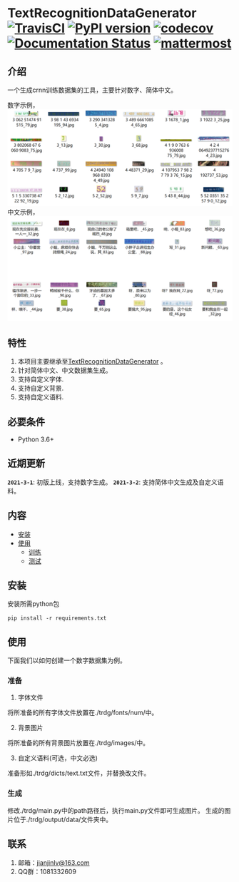 # TextRecognitionDataGenerator [![TravisCI](https://travis-ci.org/Belval/TextRecognitionDataGenerator.svg?branch=master)](https://travis-ci.org/Belval/TextRecognitionDataGenerator) [![PyPI version](https://badge.fury.io/py/trdg.svg)](https://badge.fury.io/py/trdg) [![codecov](https://codecov.io/gh/Belval/TextRecognitionDataGenerator/branch/master/graph/badge.svg)](https://codecov.io/gh/Belval/TextRecognitionDataGenerator) [![Documentation Status](https://readthedocs.org/projects/textrecognitiondatagenerator/badge/?version=latest)](https://textrecognitiondatagenerator.readthedocs.io/en/latest/?badge=latest) [![mattermost](https://img.shields.io/badge/help-mattermost-blue)](https://mattermost.belval.org/signup_user_complete/?id=6j1pj6itd7y4781o1u813796ry)

## 介绍

一个生成crnn训练数据集的工具，主要针对数字、简体中文。

数字示例，
![number](./image/number.png "数字")
中文示例，
![chinese](./image/chinese.png "中文")
## 特性

1. 本项目主要继承至[TextRecognitionDataGenerator](https://github.com/Belval/TextRecognitionDataGenerator) 。
2. 针对简体中文、中文数据集生成。
3. 支持自定义字体.
4. 支持自定义背景.
5. 支持自定义语料.

## 必要条件

- Python 3.6+

## 近期更新

**`2021-3-1`**: 初版上线，支持数字生成。
**`2021-3-2`**: 支持简体中文生成及自定义语料。

## 内容

- [安装](#安装)
- [使用](#使用)
    - [训练](#准备)
    - [测试](#生成)
    
## 安装

安装所需python包
```
pip install -r requirements.txt
```

## 使用
下面我们以如何创建一个数字数据集为例。
### 准备

1. 字体文件

将所准备的所有字体文件放置在./trdg/fonts/num/中。

2. 背景图片

将所准备的所有背景图片放置在./trdg/images/中。

3. 自定义语料(可选，中文必选)

准备形如./trdg/dicts/text.txt文件，并替换改文件。

### 生成

修改./trdg/main.py中的path路径后，执行main.py文件即可生成图片。
生成的图片位于./trdg/output/data/文件夹中。

## 联系

1. 邮箱：jianjinlv@163.com
2. QQ群：1081332609
